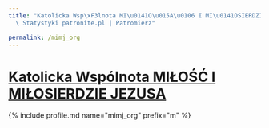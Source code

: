 ```yaml
---
title: "Katolicka Wsp\xF3lnota MI\u0141O\u015A\u0106 I MI\u0141OSIERDZIE JEZUSA |\
  \ Statystyki patronite.pl | Patromierz"

permalink: /mimj_org
---
```


# [Katolicka Wspólnota MIŁOŚĆ I MIŁOSIERDZIE JEZUSA](https://patronite.pl/mimj_org)

{% include profile.md name="mimj_org" prefix="m" %}
